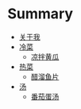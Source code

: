 # Summary

* [关于我](README.md)
* [冷菜]()
	* [凉拌黄瓜](colddish/Cucumber.md)
* [热菜]()
	* [醋溜鱼片](maindish/SourFish.md)
* [汤]()
	* [番茄蛋汤](soup/TomatoEggSoup.md)
